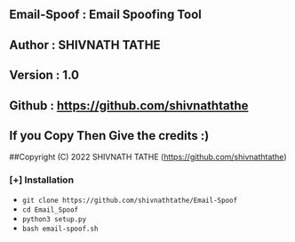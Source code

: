##   Email-Spoof 	: Email Spoofing Tool
##   Author 	: 	SHIVNATH TATHE 
##   Version 	: 	1.0
##   Github 	: 	https://github.com/shivnathtathe
## If you Copy Then Give the credits :)
##Copyright (C) 2022  SHIVNATH TATHE (https://github.com/shivnathtathe)


### [+] Installation

 - `git clone https://github.com/shivnathtathe/Email-Spoof`
 - `cd Email_Spoof`
 - `python3 setup.py`
 - `bash email-spoof.sh`
